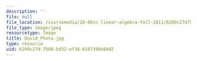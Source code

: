 ```yaml
---
description: ''
file: null
file_location: /coursemedia/18-06sc-linear-algebra-fall-2011/6209c27d7560bd32ef38618739bb8dd2_David_Photo.jpg
file_type: image/jpeg
resourcetype: Image
title: David_Photo.jpg
type: resource
uid: 6209c27d-7560-bd32-ef38-618739bb8dd2
---
```

